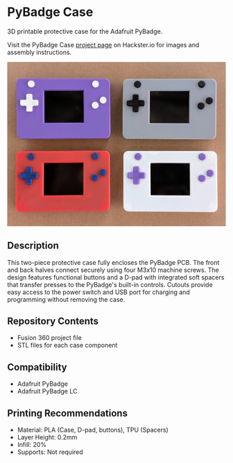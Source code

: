 # PyBadge Case
3D printable protective case for the Adafruit PyBadge.

Visit the PyBadge Case [project page](https://www.hackster.io/rhammell/pybadge-protective-case-with-d-pad-95c8a2) on Hackster.io for images and assembly instructions.

![PyBadge Case](images/pybadge_case.jpg)

## Description
This two-piece protective case fully encloses the PyBadge PCB. The front and back halves connect securely using four M3x10 machine screws. The design features functional buttons and a D-pad with integrated soft spacers that transfer presses to the PyBadge's built-in controls. Cutouts provide easy access to the power switch and USB port for charging and programming without removing the case.

## Repository Contents
- Fusion 360 project file
- STL files for each case component

## Compatibility
- Adafruit PyBadge
- Adafruit PyBadge LC

## Printing Recommendations
- Material: PLA (Case, D-pad, buttons), TPU (Spacers)
- Layer Height: 0.2mm
- Infill: 20%
- Supports: Not required
